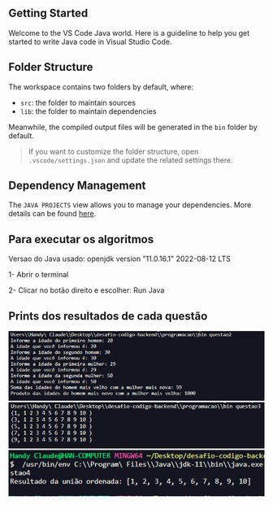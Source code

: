 ## Getting Started

Welcome to the VS Code Java world. Here is a guideline to help you get started to write Java code in Visual Studio Code.

## Folder Structure

The workspace contains two folders by default, where:

- `src`: the folder to maintain sources
- `lib`: the folder to maintain dependencies

Meanwhile, the compiled output files will be generated in the `bin` folder by default.

> If you want to customize the folder structure, open `.vscode/settings.json` and update the related settings there.

## Dependency Management

The `JAVA PROJECTS` view allows you to manage your dependencies. More details can be found [here](https://github.com/microsoft/vscode-java-dependency#manage-dependencies).


<h2>Para executar os algoritmos</h2>

Versao do Java usado: openjdk version "11.0.16.1" 2022-08-12 LTS

1- Abrir o terminal

2- Clicar no botão direito e escolher: Run Java



<h2>Prints dos resultados de cada questão</h2>

<div>
    <img src='/img/questao2_print.png'>
</div>

<div>
    <img src='/img/questao3_print.png'>
</div>

<div>
    <img src='/img/questao4_print.png'>
</div>